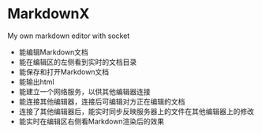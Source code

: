 # MarkdownX
My own markdown editor with socket

* 能编辑Markdown文档
* 能在编辑区的左侧看到实时的文档目录
* 能保存和打开Markdown文档
* 能输出html
* 能建立一个网络服务，以供其他编辑器连接
* 能连接其他编辑器，连接后可编辑对方正在编辑的文档
* 连接了其他编辑器后，能实时同步反映服务器上的文件在其他编辑器上的修改
* 能实时在编辑区右侧看Markdown渲染后的效果
